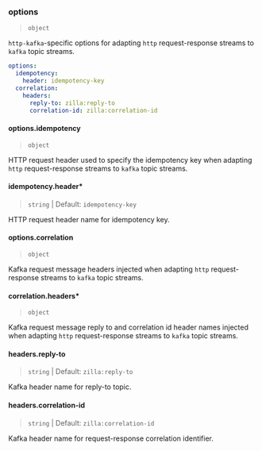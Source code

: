 ### options

> `object`

`http-kafka`-specific options for adapting `http` request-response streams to `kafka` topic streams.

```yaml
options:
  idempotency:
    header: idempotency-key
  correlation:
    headers:
      reply-to: zilla:reply-to
      correlation-id: zilla:correlation-id
```

#### options.idempotency

> `object`

HTTP request header used to specify the idempotency key when adapting `http` request-response streams to `kafka` topic streams.

#### idempotency.header\*

> `string` | Default: `idempotency-key`

HTTP request header name for idempotency key.

#### options.correlation

> `object`

Kafka request message headers injected when adapting `http` request-response streams to `kafka` topic streams.

#### correlation.headers\*

> `object`

Kafka request message reply to and correlation id header names injected when adapting `http` request-response streams to `kafka` topic streams.

#### headers.reply-to

> `string` | Default: `zilla:reply-to`

Kafka header name for reply-to topic.

#### headers.correlation-id

> `string` | Default: `zilla:correlation-id`

Kafka header name for request-response correlation identifier.
